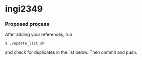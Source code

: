 ingi2349
========

### Proposed process

After adding your references, run

    $ ./update_list.sh

and check for duplicates in the list below.
Then commit and push.

